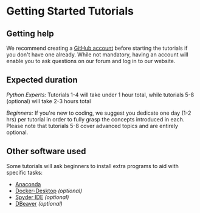 # Getting Started Tutorials

## Getting help

We recommend creating a [GitHub account](https://github.com/join) before starting the tutorials if you don't have one already. While not mandatory, having an account will enable you to ask questions on our forum and log in to our website.


## Expected duration

*Python Experts:* Tutorials 1-4 will take under 1 hour total, while tutorials 5-8 (optional) will take 2-3 hours total

*Beginners:* If you're new to coding, we suggest you dedicate one day (1-2 hrs) per tutorial in order to fully grasp the concepts introduced in each. Please note that tutorials 5-8 cover advanced topics and are entirely optional.

## Other software used

Some tutorials will ask beginners to install extra programs to aid with specific tasks: 

- [Anaconda](https://www.anaconda.com/download)
- [Docker-Desktop](https://www.docker.com/products/docker-desktop/) *(optional)*
- [Spyder IDE](https://www.spyder-ide.org/) *(optional)*
- [DBeaver](https://dbeaver.io/) *(optional)*
